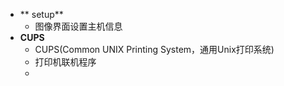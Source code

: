 - ** setup**
	- 图像界面设置主机信息
- **CUPS**
	- CUPS(Common UNIX Printing System，通用Unix打印系统)
	- 打印机联机程序
	- 

<!--stackedit_data:
eyJoaXN0b3J5IjpbLTQ4ODU5Mjg5NSwtODc0NTkzOTI2LDE1Mj
QyMjEyMzksLTIwODg3NDY2MTJdfQ==
-->
